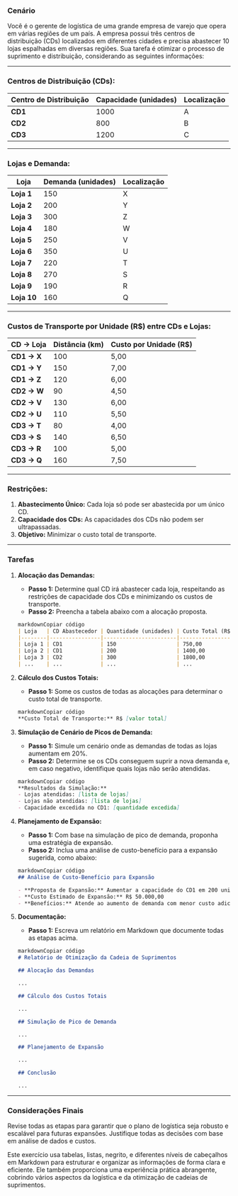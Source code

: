 ### Cenário

Você é o gerente de logística de uma grande empresa de varejo que opera em várias regiões de um país. A empresa possui três centros de distribuição (CDs) localizados em diferentes cidades e precisa abastecer 10 lojas espalhadas em diversas regiões. Sua tarefa é otimizar o processo de suprimento e distribuição, considerando as seguintes informações:

---

### Centros de Distribuição (CDs):

| Centro de Distribuição | Capacidade (unidades) | Localização |
| --- | --- | --- |
| **CD1** | 1000 | A |
| **CD2** | 800 | B |
| **CD3** | 1200 | C |

---

### Lojas e Demanda:

| Loja | Demanda (unidades) | Localização |
| --- | --- | --- |
| **Loja 1** | 150 | X |
| **Loja 2** | 200 | Y |
| **Loja 3** | 300 | Z |
| **Loja 4** | 180 | W |
| **Loja 5** | 250 | V |
| **Loja 6** | 350 | U |
| **Loja 7** | 220 | T |
| **Loja 8** | 270 | S |
| **Loja 9** | 190 | R |
| **Loja 10** | 160 | Q |

---

### Custos de Transporte por Unidade (R$) entre CDs e Lojas:

| CD -> Loja | Distância (km) | Custo por Unidade (R$) |
| --- | --- | --- |
| **CD1 -> X** | 100 | 5,00 |
| **CD1 -> Y** | 150 | 7,00 |
| **CD1 -> Z** | 120 | 6,00 |
| **CD2 -> W** | 90 | 4,50 |
| **CD2 -> V** | 130 | 6,00 |
| **CD2 -> U** | 110 | 5,50 |
| **CD3 -> T** | 80 | 4,00 |
| **CD3 -> S** | 140 | 6,50 |
| **CD3 -> R** | 100 | 5,00 |
| **CD3 -> Q** | 160 | 7,50 |

---

### Restrições:

1. **Abastecimento Único:** Cada loja só pode ser abastecida por um único CD.
2. **Capacidade dos CDs:** As capacidades dos CDs não podem ser ultrapassadas.
3. **Objetivo:** Minimizar o custo total de transporte.

---

### Tarefas

1. **Alocação das Demandas:**
    - **Passo 1:** Determine qual CD irá abastecer cada loja, respeitando as restrições de capacidade dos CDs e minimizando os custos de transporte.
    - **Passo 2:** Preencha a tabela abaixo com a alocação proposta.
    
    ```markdown
    markdownCopiar código
    | Loja   | CD Abastecedor | Quantidade (unidades) | Custo Total (R$) |
    |--------|----------------|-----------------------|------------------|
    | Loja 1 | CD1            | 150                   | 750,00           |
    | Loja 2 | CD1            | 200                   | 1400,00          |
    | Loja 3 | CD2            | 300                   | 1800,00          |
    | ...    | ...            | ...                   | ...              |
    
    ```
    
2. **Cálculo dos Custos Totais:**
    - **Passo 1:** Some os custos de todas as alocações para determinar o custo total de transporte.
    
    ```markdown
    markdownCopiar código
    **Custo Total de Transporte:** R$ [valor total]
    
    ```
    
3. **Simulação de Cenário de Picos de Demanda:**
    - **Passo 1:** Simule um cenário onde as demandas de todas as lojas aumentam em 20%.
    - **Passo 2:** Determine se os CDs conseguem suprir a nova demanda e, em caso negativo, identifique quais lojas não serão atendidas.
    
    ```markdown
    markdownCopiar código
    **Resultados da Simulação:**
    - Lojas atendidas: [lista de lojas]
    - Lojas não atendidas: [lista de lojas]
    - Capacidade excedida no CD1: [quantidade excedida]
    
    ```
    
4. **Planejamento de Expansão:**
    - **Passo 1:** Com base na simulação de pico de demanda, proponha uma estratégia de expansão.
    - **Passo 2:** Inclua uma análise de custo-benefício para a expansão sugerida, como abaixo:
    
    ```markdown
    markdownCopiar código
    ## Análise de Custo-Benefício para Expansão
    
    - **Proposta de Expansão:** Aumentar a capacidade do CD1 em 200 unidades.
    - **Custo Estimado de Expansão:** R$ 50.000,00
    - **Benefícios:** Atende ao aumento de demanda com menor custo adicional de transporte.
    
    ```
    
5. **Documentação:**
    - **Passo 1:** Escreva um relatório em Markdown que documente todas as etapas acima.
    
    ```markdown
    markdownCopiar código
    # Relatório de Otimização da Cadeia de Suprimentos
    
    ## Alocação das Demandas
    
    ...
    
    ## Cálculo dos Custos Totais
    
    ...
    
    ## Simulação de Pico de Demanda
    
    ...
    
    ## Planejamento de Expansão
    
    ...
    
    ## Conclusão
    
    ...
    
    ```
    

---

### Considerações Finais

Revise todas as etapas para garantir que o plano de logística seja robusto e escalável para futuras expansões. Justifique todas as decisões com base em análise de dados e custos.

Este exercício usa tabelas, listas, negrito, e diferentes níveis de cabeçalhos em Markdown para estruturar e organizar as informações de forma clara e eficiente. Ele também proporciona uma experiência prática abrangente, cobrindo vários aspectos da logística e da otimização de cadeias de suprimentos.
